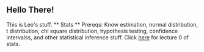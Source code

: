## Hello There!

This is Leo's stuff.
** Stats **
Prereqs: Know estimation, normal distribution, t distribution, chi square distribution, hypothesis testing, confidence intervalss, and other statistical inference stuff.
Click [here](110/lec0.md) for lecture 0 of stats.
